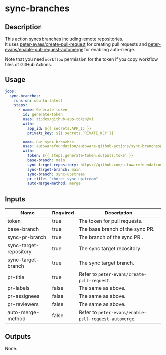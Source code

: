 # sync-branches

## Description

This action syncs branches including remote repositories.  
It uses [peter-evans/create-pull-request](https://github.com/peter-evans/create-pull-request/) for creating pull requests and [peter-evans/enable-pull-request-automerge](https://github.com/peter-evans/enable-pull-request-automerge) for enabling auto-merge.

Note that you need `workflow` permission for the token if you copy workflow files of GitHub Actions.

## Usage

```yaml
jobs:
  sync-branches:
    runs-on: ubuntu-latest
    steps:
      - name: Generate token
        id: generate-token
        uses: tibdex/github-app-token@v1
        with:
          app_id: ${{ secrets.APP_ID }}
          private_key: ${{ secrets.PRIVATE_KEY }}

      - name: Run sync-branches
        uses: autowarefoundation/autoware-github-actions/sync-branches@v1
        with:
          token: ${{ steps.generate-token.outputs.token }}
          base-branch: main
          sync-target-repository: https://github.com/autowarefoundation/autoware.git
          sync-target-branch: main
          sync-branch: sync-upstream
          pr-title: "chore: sync upstream"
          auto-merge-method: merge
```

## Inputs

| Name                   | Required | Description                                           |
| ---------------------- | -------- | ----------------------------------------------------- |
| token                  | true     | The token for pull requests.                          |
| base-branch            | true     | The base branch of the sync PR.                       |
| sync-pr-branch         | true     | The branch of the sync PR .                           |
| sync-target-repository | true     | The sync target repository.                           |
| sync-target-branch     | true     | The sync target branch.                               |
| pr-title               | true     | Refer to `peter-evans/create-pull-request`.           |
| pr-labels              | false    | The same as above.                                    |
| pr-assignees           | false    | The same as above.                                    |
| pr-reviewers           | false    | The same as above.                                    |
| auto-merge-method      | false    | Refer to `peter-evans/enable-pull-request-automerge`. |

## Outputs

None.

